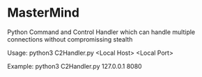# MasterMind
Python Command and Control Handler which can handle multiple connections without compromissing stealth

Usage: python3 C2Handler.py \<Local Host\> \<Local Port\>

Example: python3 C2Handler.py 127.0.0.1 8080

